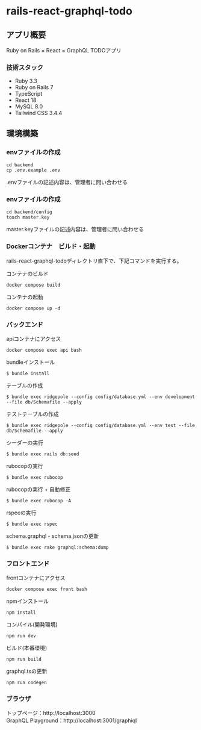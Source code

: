 # rails-react-graphql-todo

## アプリ概要
Ruby on Rails × React × GraphQL TODOアプリ<br>

### 技術スタック
- Ruby 3.3
- Ruby on Rails 7
- TypeScript
- React 18
- MySQL 8.0
- Tailwind CSS 3.4.4

## 環境構築
### envファイルの作成
```
cd backend
cp .env.example .env
```
.envファイルの記述内容は、管理者に問い合わせる

### envファイルの作成
```
cd backend/config
touch master.key
```
master.keyファイルの記述内容は、管理者に問い合わせる

### Dockerコンテナ　ビルド・起動
rails-react-graphql-todoディレクトリ直下で、下記コマンドを実行する。<br>

コンテナのビルド
```
docker compose build
```

コンテナの起動
```
docker compose up -d
```

### バックエンド
apiコンテナにアクセス
```
docker compose exec api bash
```

bundleインストール
```
$ bundle install
```

テーブルの作成
```
$ bundle exec ridgepole --config config/database.yml --env development --file db/Schemafile --apply
```

テストテーブルの作成
```
$ bundle exec ridgepole --config config/database.yml --env test --file db/Schemafile --apply
```

シーダーの実行
```
$ bundle exec rails db:seed
```

rubocopの実行
```
$ bundle exec rubocop
```

rubocopの実行 + 自動修正
```
$ bundle exec rubocop -A
```

rspecの実行
```
$ bundle exec rspec
```

schema.graphql・schema.jsonの更新
```
$ bundle exec rake graphql:schema:dump
```

### フロントエンド
frontコンテナにアクセス
```
docker compose exec front bash
```

npmインストール
```
npm install
```

コンパイル(開発環境)
```
npm run dev
```

ビルド(本番環境)
```
npm run build
```

graphql.tsの更新
```
npm run codegen
```

### ブラウザ
トップページ：http://localhost:3000 <br>
GraphQL Playground：http://localhost:3001/graphiql
